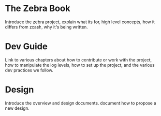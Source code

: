 # The Zebra Book

Introduce the zebra project, explain what its for, high level concepts, how it differs from zcash, why it's being written.

# Dev Guide

Link to various chapters about how to contribute or work with the project, how to manipulate the log levels, how to set up the project, and the various dev practices we follow.

# Design

Introduce the overview and design documents. document how to propose a new design.